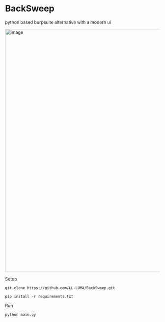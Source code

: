 # BackSweep
python based burpsuite alternative with a modern ui


<img width="1185" height="792" alt="image" src="https://github.com/user-attachments/assets/65ff0b1f-ff8b-4e9f-85b4-614d640d4b7a" />






Setup

`git clone https://github.com/LL-LUMA/BackSweep.git`

`pip install -r requirements.txt`




Run

`python main.py`
